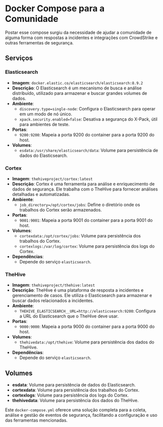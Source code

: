# Docker Compose para a Comunidade

Postar esse compose surgiu da necessidade de ajudar a comunidade de alguma forma com respostas a incidentes e integrações com CrowdStrike e outras ferramentas de segurança.

## Serviços

### Elasticsearch

- **Imagem**: `docker.elastic.co/elasticsearch/elasticsearch:8.9.2`
- **Descrição**: O Elasticsearch é um mecanismo de busca e análise distribuído, utilizado para armazenar e buscar grandes volumes de dados.
- **Ambiente**:
  - `discovery.type=single-node`: Configura o Elasticsearch para operar em um modo de nó único.
  - `xpack.security.enabled=false`: Desativa a segurança do X-Pack, útil para ambientes de teste.
- **Portas**: 
  - `9200:9200`: Mapeia a porta 9200 do container para a porta 9200 do host.
- **Volumes**:
  - `esdata:/usr/share/elasticsearch/data`: Volume para persistência de dados do Elasticsearch.

### Cortex

- **Imagem**: `thehiveproject/cortex:latest`
- **Descrição**: Cortex é uma ferramenta para análise e enriquecimento de dados de segurança. Ele trabalha com o TheHive para fornecer análises detalhadas e automatizadas.
- **Ambiente**:
  - `job_directory=/opt/cortex/jobs`: Define o diretório onde os trabalhos do Cortex serão armazenados.
- **Portas**:
  - `9001:9001`: Mapeia a porta 9001 do container para a porta 9001 do host.
- **Volumes**:
  - `cortexdata:/opt/cortex/jobs`: Volume para persistência dos trabalhos do Cortex.
  - `cortexlogs:/var/log/cortex`: Volume para persistência dos logs do Cortex.
- **Dependências**:
  - Depende do serviço `elasticsearch`.

### TheHive

- **Imagem**: `thehiveproject/thehive:latest`
- **Descrição**: TheHive é uma plataforma de resposta a incidentes e gerenciamento de casos. Ele utiliza o Elasticsearch para armazenar e buscar dados relacionados a incidentes.
- **Ambiente**:
  - `THEHIVE_ELASTICSEARCH__URL=http://elasticsearch:9200`: Configura a URL do Elasticsearch que o TheHive deve usar.
- **Portas**:
  - `9000:9000`: Mapeia a porta 9000 do container para a porta 9000 do host.
- **Volumes**:
  - `thehivedata:/opt/thehive`: Volume para persistência dos dados do TheHive.
- **Dependências**:
  - Depende do serviço `elasticsearch`.

## Volumes

- **esdata**: Volume para persistência de dados do Elasticsearch.
- **cortexdata**: Volume para persistência dos trabalhos do Cortex.
- **cortexlogs**: Volume para persistência dos logs do Cortex.
- **thehivedata**: Volume para persistência dos dados do TheHive.

Este `docker-compose.yml` oferece uma solução completa para a coleta, análise e gestão de eventos de segurança, facilitando a configuração e uso das ferramentas mencionadas.
